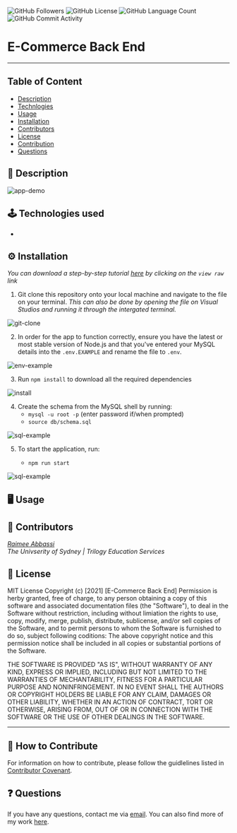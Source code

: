 <img alt="GitHub Followers" src="https://img.shields.io/github/followers/Raimeeab"> <img alt="GitHub License" src="https://img.shields.io/apm/l/vim-mode">  <img alt="GitHub Language Count" src="https://img.shields.io/github/languages/count/Raimeeab/text-editor">  <img alt="GitHub Commit Activity" src="https://img.shields.io/github/commit-activity/w/Raimeeab/text-editor">

# E-Commerce Back End
---

## Table of Content 

* [Description](#description)
* [Technlogies](#technologies)
* [Usage](#usage)
* [Installation](#installation)
* [Contributors](#contributors)
* [License](#license)
* [Contribution](#contribution)
* [Questions](#questions)

<a name="description"></a>
## 📝 Description


![app-demo](./assets/app-demo.gif)

<a name="technologies"></a>
## 🕹 Technologies used 
- 

<a name="installation"></a>
## ⚙️ Installation 
*You can download a step-by-step tutorial [here](https://github.com/Raimeeab/E-Commerce-Back-End/blob/main/assets/E-commerce%20walkthrough.mov) by clicking on the `view raw` link*

1. Git clone this repository onto your local machine and navigate to the file on your terminal. *This can also be done by opening the file on Visual Studios and running it through the intergated terminal.*

![git-clone](./assets/git-clone.gif)

2. In order for the app to function correctly, ensure you have the latest or most stable version of Node.js and that you've entered your MySQL details into the `.env.EXAMPLE` and rename the file to `.env`.

![env-example](./assets/env.png)

3. Run `npm install` to download all the required dependencies

![install](./assets/install.gif)

4. Create the schema from the MySQL shell by running: 
    - `mysql -u root -p` (enter password if/when prompted)
    - `source db/schema.sql`
 
![sql-example](./assets/schema.gif)

5. To start the application, run:

    - `npm run start`

![sql-example](./assets/start.gif)


<a name="usage"></a>
## 🖥 Usage 


<a name="contributors"></a>
## 👥 Contributors

*[Raimee Abbassi](https://github.com/Raimeeab)* <br>
*The Univserity of Sydney | Trilogy Education Services* <br>

<a name="license"></a>
## 🔖 License

MIT License
Copyright (c) [2021] [E-Commerce Back End]
Permission is herby granted, free of charge, to any person obtaining a copy of this software and associated documentation files (the "Software"), to deal in the Software without restriction, including without limiation the rights to use, copy, modify, merge, publish, distribute, sublicense, and/or sell copies of the Software, and to permit persons to whom the Software is furnished to do so, subject following coditions: 
The above copyright notice and this permission notice shall be included in all copies or substantial portions of the Software. 

THE SOFTWARE IS PROVIDED "AS IS", WITHOUT WARRANTY OF ANY KIND, EXPRESS OR IMPLIED, INCLUDING BUT NOT LIMITED TO THE WARRANTIES OF MECHANTABILITY, FITNESS FOR A PARTICULAR PURPOSE AND NONINFRINGEMENT. IN NO EVENT SHALL THE AUTHORS OR COPYRIGHT HOLDERS BE LIABLE FOR ANY CLAIM, DAMAGES OR OTHER LIABILITY, WHETHER IN AN ACTION OF CONTRACT, TORT OR OTHERWISE, ARISING FROM, OUT OF OR IN CONNECTION WITH THE SOFTWARE OR THE USE OF OTHER DEALINGS IN THE SOFTWARE.  

---
<a name="contribution"></a>
## 🤝 How to Contribute

For information on how to contribute, please follow the guidlelines listed in [Contributor Covenant](https://www.contributor-covenant.org/).

<a name="questions"></a>
## ❓ Questions
If you have any questions, contact me via [email](raimee.abbassi@gmail.com). You can also find more of my work [here](https://github.com/Raimeeab).

